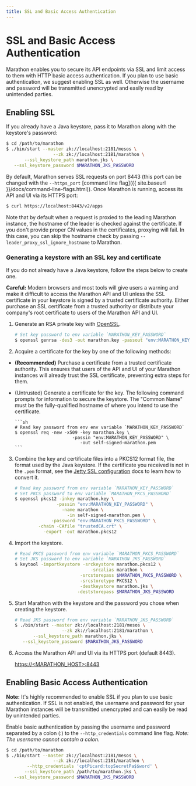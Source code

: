 ```yaml
---
title: SSL and Basic Access Authentication
---
```


# SSL and Basic Access Authentication

Marathon enables you to secure its API endpoints via SSL and limit access to them
with HTTP basic access authentication. If you plan to use basic authentication,
we suggest enabling SSL as well. Otherwise the username and password will be
transmitted unencrypted and easily read by unintended parties.

## Enabling SSL

If you already have a Java keystore, pass it to Marathon along with the
keystore's password:

```sh
$ cd /path/to/marathon
$ ./bin/start --master zk://localhost:2181/mesos \
                  --zk zk://localhost:2181/marathon \
       --ssl_keystore_path marathon.jks \
   --ssl_keystore_password $MARATHON_JKS_PASSWORD
```

By default, Marathon serves SSL requests on port 8443 (this port can be changed with
the `--https_port`
[command line flag]({{ site.baseurl }}/docs/command-line-flags.html)). Once
  Marathon is running, access its API and UI via its HTTPS port:

```sh
$ curl https://localhost:8443/v2/apps
```

Note that by default when a request is proxied to the leading Marathon instance, the hostname of the leader is checked against the certificate. If you don't provide proper CN values in the certificates, proxying will fail. In this case, you can skip the hostname check by passing `--leader_proxy_ssl_ignore_hostname` to Marathon.

### Generating a keystore with an SSL key and certificate

If you do not already have a Java keystore, follow the steps below to create one.

<div class="alert alert-warning">
  <strong>Careful:</strong> Modern browsers and most tools will give users a
  warning and make it difficult to access the Marathon API and UI unless the SSL
  certificate in your keystore is signed by a trusted certificate authority.
  Either purchase an SSL certificate from a trusted authority or distribute your
  company's root certificate to users of the Marathon API and UI.
</div>

1. Generate an RSA private key with
   [OpenSSL](https://www.openssl.org/docs/apps/genrsa.html).

    ```sh
    # Set key password to env variable `MARATHON_KEY_PASSWORD`
    $ openssl genrsa -des3 -out marathon.key -passout "env:MARATHON_KEY_PASSWORD"
    ```

2. Acquire a certificate for the key by one of the following methods:
  * **(Recommended)** Purchase a certificate from a trusted certificate
    authority. This ensures that users of the API and UI of your Marathon instances will
    already trust the SSL certificate, preventing extra steps for them.
  * (Untrusted) Generate a certificate for the key. The following command prompts for
    information to secure the keystore. The "Common Name" must be the
    fully-qualified hostname of where you intend to use the certificate.

        ```sh
        # Read key password from env env variable `MARATHON_KEY_PASSWORD`
        $ openssl req -new -x509 -key marathon.key \
                              -passin "env:MARATHON_KEY_PASSWORD" \
                                 -out self-signed-marathon.pem
        ```

3. Combine the key and certificate files into a PKCS12 format file, the format
   used by the Java keystore. If the certificate you received is not in the
   `.pem` format, see the
   [Jetty SSL configuration](http://www.eclipse.org/jetty/documentation/current/configuring-ssl.html#loading-keys-and-certificates)
   docs to learn how to convert it.

    ```sh
    # Read key password from env variable `MARATHON_KEY_PASSWORD`
    # Set PKCS password to env variable `MARATHON_PKCS_PASSWORD`
    $ openssl pkcs12 -inkey marathon.key \
                    -passin "env:MARATHON_KEY_PASSWORD" \
                      -name marathon \
                        -in self-signed-marathon.pem \
                  -password "env:MARATHON_PKCS_PASSWORD" \
             -chain -CAfile "trustedCA.crt" \
               -export -out marathon.pkcs12
    ```

4. Import the keystore.

    ```sh
    # Read PKCS password from env variable `MARATHON_PKCS_PASSWORD`
    # Set JKS password to env variable `MARATHON_JKS_PASSWORD`
    $ keytool -importkeystore -srckeystore marathon.pkcs12 \
                                 -srcalias marathon \
                             -srcstorepass $MARATHON_PKCS_PASSWORD \
                             -srcstoretype PKCS12 \
                             -destkeystore marathon.jks \
                            -deststorepass $MARATHON_JKS_PASSWORD
    ```

5. Start Marathon with the keystore and the password you chose when creating the
   keystore.

    ```sh
    # Read JKS password from env variable `MARATHON_JKS_PASSWORD`
    $ ./bin/start --master zk://localhost:2181/mesos \
                      --zk zk://localhost:2181/marathon \
           --ssl_keystore_path marathon.jks \
       --ssl_keystore_password $MARATHON_JKS_PASSWORD
    ```

6. Access the Marathon API and UI via its HTTPS port (default 8443).

    [https://\<MARATHON_HOST\>:8443](https://<MARATHON_HOST>:8443)

## Enabling Basic Access Authentication

<div class="alert alert-info">
  <strong>Note:</strong> It's highly recommended to enable SSL if you
  plan to use basic authentication. If SSL is not enabled, the username and
  password for your Marathon instances will be transmitted unencrypted and can
  easily be read by unintended parties.
</div>

Enable basic authentication by passing the username and password separated by a colon (:) to the
`--http_credentials` command line flag. *Note:
The username cannot contain a colon.*

```sh
$ cd /path/to/marathon
$ ./bin/start --master zk://localhost:2181/mesos \
                  --zk zk://localhost:2181/marathon \
        --http_credentials 'cptPicard:topSecretPa$$word' \
       --ssl_keystore_path /path/to/marathon.jks \
   --ssl_keystore_password $MARATHON_JKS_PASSWORD
```
